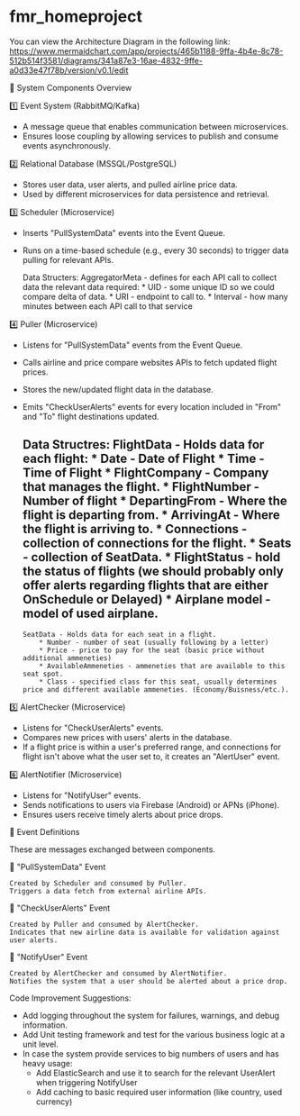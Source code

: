# fmr_homeproject


You can view the Architecture Diagram in the following link:
https://www.mermaidchart.com/app/projects/465b1188-9ffa-4b4e-8c78-512b514f3581/diagrams/341a87e3-16ae-4832-9ffe-a0d33e47f78b/version/v0.1/edit


📌 System Components Overview

1️⃣ Event System (RabbitMQ/Kafka)

* A message queue that enables communication between microservices.
* Ensures loose coupling by allowing services to publish and consume events asynchronously.

2️⃣ Relational Database (MSSQL/PostgreSQL)

* Stores user data, user alerts, and pulled airline price data.
* Used by different microservices for data persistence and retrieval.

3️⃣ Scheduler (Microservice)

* Inserts "PullSystemData" events into the Event Queue.
* Runs on a time-based schedule (e.g., every 30 seconds) to trigger data pulling for relevant APIs.

  Data Structers:
    AggregatorMeta - defines for each API call to collect data the relevant data required:
      * UID - some unique ID so we could compare delta of data.
      * URI - endpoint to call to.
      * Interval - how many minutes between each API call to that service

4️⃣ Puller (Microservice)

* Listens for "PullSystemData" events from the Event Queue.
* Calls airline and price compare websites APIs to fetch updated flight prices.
* Stores the new/updated flight data in the database.
* Emits "CheckUserAlerts" events for every location included in "From" and "To" flight destinations updated.

  Data Structres:
     FlightData - Holds data for each flight:
      * Date - Date of Flight
      * Time - Time of Flight
      * FlightCompany - Company that manages the flight.
      * FlightNumber - Number of flight
      * DepartingFrom - Where the flight is departing from.
      * ArrivingAt - Where the flight is arriving to.
      * Connections - collection of connections for the flight.
      * Seats - collection of SeatData.
      * FlightStatus - hold the status of flights (we should probably only offer alerts regarding flights that are either OnSchedule or Delayed)
      * Airplane model - model of used airplane.
  -
      SeatData - Holds data for each seat in a flight.
          * Number - number of seat (usually following by a letter)
          * Price - price to pay for the seat (basic price without additional ammeneties)
          * AvailableAmmeneties - ammeneties that are available to this seat spot.
          * Class - specified class for this seat, usually determines price and different available ammeneties. (Economy/Buisness/etc.).
  

5️⃣ AlertChecker (Microservice)

* Listens for "CheckUserAlerts" events.
* Compares new prices with users' alerts in the database.
* If a flight price is within a user's preferred range, and connections for flight isn't above what the user set to, it creates an "AlertUser" event.

6️⃣ AlertNotifier (Microservice)

* Listens for "NotifyUser" events.
* Sends notifications to users via Firebase (Android) or APNs (iPhone).
* Ensures users receive timely alerts about price drops.

📌 Event Definitions

These are messages exchanged between components.

🔹 "PullSystemData" Event

    Created by Scheduler and consumed by Puller.
    Triggers a data fetch from external airline APIs.

🔹 "CheckUserAlerts" Event

    Created by Puller and consumed by AlertChecker.
    Indicates that new airline data is available for validation against user alerts.

🔹 "NotifyUser" Event

    Created by AlertChecker and consumed by AlertNotifier.
    Notifies the system that a user should be alerted about a price drop.

Code Improvement Suggestions:

* Add logging throughout the system for failures, warnings, and debug information.
* Add Unit testing framework and test for the various business logic at a unit level.
* In case the system provide services to big numbers of users and has heavy usage:
    * Add ElasticSearch and use it to search for the relevant UserAlert when triggering NotifyUser
    * Add caching to basic required user information (like country, used currency)
